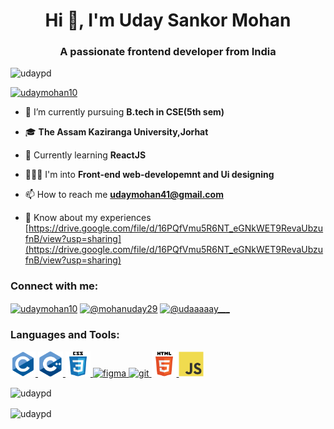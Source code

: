 <h1 align="center">Hi 👋, I'm Uday Sankor Mohan</h1>
<h3 align="center">A passionate frontend developer from India</h3>



<p align="left"> <img src="https://komarev.com/ghpvc/?username=udaypd&label=Profile%20views&color=0e75b6&style=flat" alt="udaypd" /> </p>

<p align="left"> <a href="https://twitter.com/udaymohan10" target="blank"><img src="https://img.shields.io/twitter/follow/udaymohan10?logo=twitter&style=for-the-badge" alt="udaymohan10" /></a> </p>

- 🔭 I’m currently pursuing **B.tech in CSE(5th sem)**

- 🎓 **The Assam Kaziranga University,Jorhat**

- 📝 Currently learning **ReactJS**

- 👨🏻‍💻 I'm into **Front-end web-developemnt and Ui designing**

- 📫 How to reach me **udaymohan41@gmail.com**

- 📄 Know about my experiences [https://drive.google.com/file/d/16PQfVmu5R6NT_eGNkWET9RevaUbzufnB/view?usp=sharing](https://drive.google.com/file/d/16PQfVmu5R6NT_eGNkWET9RevaUbzufnB/view?usp=sharing)

<h3 align="left">Connect with me:</h3>
<p align="left">
<a href="https://twitter.com/udaymohan10" target="blank"><img align="center" src="https://raw.githubusercontent.com/rahuldkjain/github-profile-readme-generator/master/src/images/icons/Social/twitter.svg" alt="udaymohan10" height="30" width="40" /></a>
<a href="https://linkedin.com/in/@mohanuday29" target="blank"><img align="center" src="https://raw.githubusercontent.com/rahuldkjain/github-profile-readme-generator/master/src/images/icons/Social/linked-in-alt.svg" alt="@mohanuday29" height="30" width="40" /></a>
<a href="https://instagram.com/@udaaaaay___" target="blank"><img align="center" src="https://raw.githubusercontent.com/rahuldkjain/github-profile-readme-generator/master/src/images/icons/Social/instagram.svg" alt="@udaaaaay___" height="30" width="40" /></a>
</p>

<h3 align="left">Languages and Tools:</h3>
<p align="left"> <a href="https://www.cprogramming.com/" target="_blank" rel="noreferrer"> <img src="https://raw.githubusercontent.com/devicons/devicon/master/icons/c/c-original.svg" alt="c" width="40" height="40"/> </a> <a href="https://www.w3schools.com/cpp/" target="_blank" rel="noreferrer"> <img src="https://raw.githubusercontent.com/devicons/devicon/master/icons/cplusplus/cplusplus-original.svg" alt="cplusplus" width="40" height="40"/> </a> <a href="https://www.w3schools.com/css/" target="_blank" rel="noreferrer"> <img src="https://raw.githubusercontent.com/devicons/devicon/master/icons/css3/css3-original-wordmark.svg" alt="css3" width="40" height="40"/> </a> <a href="https://www.figma.com/" target="_blank" rel="noreferrer"> <img src="https://www.vectorlogo.zone/logos/figma/figma-icon.svg" alt="figma" width="40" height="40"/> </a> <a href="https://git-scm.com/" target="_blank" rel="noreferrer"> <img src="https://www.vectorlogo.zone/logos/git-scm/git-scm-icon.svg" alt="git" width="40" height="40"/> </a> <a href="https://www.w3.org/html/" target="_blank" rel="noreferrer"> <img src="https://raw.githubusercontent.com/devicons/devicon/master/icons/html5/html5-original-wordmark.svg" alt="html5" width="40" height="40"/> </a> <a href="https://developer.mozilla.org/en-US/docs/Web/JavaScript" target="_blank" rel="noreferrer"> <img src="https://raw.githubusercontent.com/devicons/devicon/master/icons/javascript/javascript-original.svg" alt="javascript" width="40" height="40"/> </a> </p>

<p><img align="center" src="https://github-readme-stats.vercel.app/api/top-langs?username=udaypd&show_icons=true&locale=en&layout=compact" alt="udaypd" /></p>

<p><img align="center" src="https://github-readme-streak-stats.herokuapp.com/?user=udaypd&" alt="udaypd" /></p>
